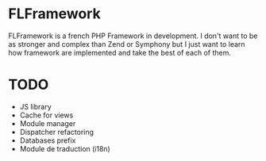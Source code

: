 FLFramework
===========

FLFramework is a french PHP Framework in development.
I don't want to be as stronger and complex than Zend or Symphony but I just want to learn how framework are implemented and take the best of each of them.

TODO
===========

- JS library
- Cache for views
- Module manager
- Dispatcher refactoring
- Databases prefix
- Module de traduction (i18n)